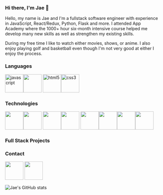 ### Hi there, I'm Jae 👋

Hello, my name is Jae and I'm a fullstack software engineer with experience in JavaScript, React/Redux, Python, Flask and more. I attended App Academy where the 1000+ hour six-month intensive course helped me develop many new skills as well as strengthen my existing skills. 

During my free time I like to watch either movies, shows, or anime. I also enjoy playing golf and basketball even though I'm not very good at either I enjoy the process.

### Languages
<img src="https://cdn.jsdelivr.net/gh/devicons/devicon/icons/javascript/javascript-original.svg" alt="javascript" title="javascript" width="60" /><img src="https://cdn.jsdelivr.net/gh/devicons/devicon/icons/python/python-original-wordmark.svg" style="width:60px;" />
<img src="https://cdn.jsdelivr.net/gh/devicons/devicon/icons/html5/html5-original-wordmark.svg" alt="html5" title="html5" width="60" /><img src="https://cdn.jsdelivr.net/gh/devicons/devicon/icons/css3/css3-original-wordmark.svg" alt="css3" title="css3" width="60" />

### Technologies
<img src="https://cdn.jsdelivr.net/gh/devicons/devicon/icons/react/react-original-wordmark.svg" style="width:60px;" /><img src="https://cdn.jsdelivr.net/gh/devicons/devicon/icons/redux/redux-original.svg" style="width:60px;" />
<img src="https://cdn.jsdelivr.net/gh/devicons/devicon/icons/flask/flask-original.svg" style="width:60px;" /><img src="https://cdn.jsdelivr.net/gh/devicons/devicon/icons/sqlalchemy/sqlalchemy-original.svg" style="width:60px;" />
<img src="https://cdn.jsdelivr.net/gh/devicons/devicon/icons/docker/docker-plain-wordmark.svg" style="width:60px;" /><img src="https://cdn.jsdelivr.net/gh/devicons/devicon/icons/git/git-original.svg" style="width:60px;" /><img src="https://cdn.jsdelivr.net/gh/devicons/devicon/icons/postgresql/postgresql-original-wordmark.svg" style="width:60px;" /><img src="https://cdn.jsdelivr.net/gh/devicons/devicon/icons/heroku/heroku-plain-wordmark.svg" style="width:60px;" />

### Full Stack Projects

### Contact

<a  href="https://www.linkedin.com/in/jae-shin-5b3802128/" target="_blank" ><img src="https://cdn.jsdelivr.net/gh/devicons/devicon/icons/linkedin/linkedin-original.svg" style="width:60px;" /></a>
<a href="7jaeshin@gmail.com" target="_blank" ><img src="https://cdn.jsdelivr.net/gh/devicons/devicon/icons/google/google-original.svg" style="width:60px;" /></a>

![Jae's GitHub stats](https://github-readme-stats.vercel.app/api?username=Shin-Jae&show_icons=true&theme=tokyonight)



<!--
**Shin-Jae/Shin-Jae** is a ✨ _special_ ✨ repository because its `README.md` (this file) appears on your GitHub profile.

Here are some ideas to get you started:

- 🔭 I’m currently working on ...
- 🌱 I’m currently learning ...
- 👯 I’m looking to collaborate on ...
- 🤔 I’m looking for help with ...
- 💬 Ask me about ...
- 📫 How to reach me: ...
